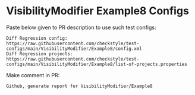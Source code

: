 # VisibilityModifier Example8 Configs
Paste below given to PR description to use such test configs:
```
Diff Regression config: https://raw.githubusercontent.com/checkstyle/test-configs/main/VisibilityModifier/Example8/config.xml
Diff Regression projects: https://raw.githubusercontent.com/checkstyle/test-configs/main/VisibilityModifier/Example8/list-of-projects.properties
```
Make comment in PR:
```
Github, generate report for VisibilityModifier/Example8
```
